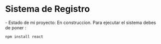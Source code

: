 <h1> Sistema de Registro</h1>
- Estado de mi proyecto: En construccion.
Para ejecutar el sistema debes de poner :

```npm install react```

